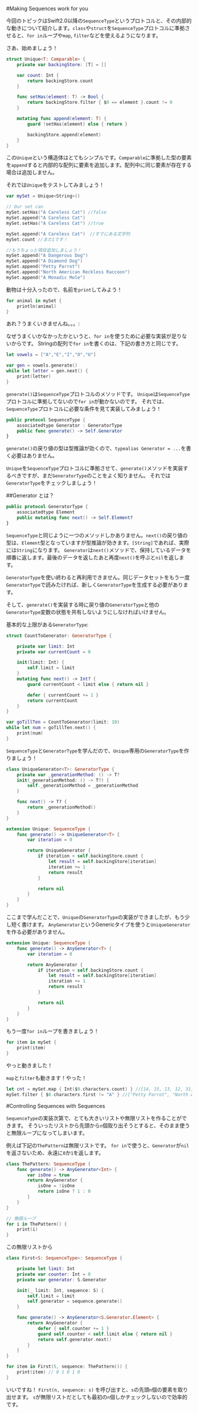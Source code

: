 #Making Sequences work for you 

今回のトピックはSwift2.0以降の`SequenceType`というプロトコルと、その内部的な動きについて紹介します。`class`や`struct`を`SequenceType`プロトコルに準拠させると、`for in`ループや`map`, `filter`などを使えるようになります。

さあ、始めましょう！

```swift
struct Unique<T: Comparable> {
    private var backingStore: [T] = []

    var count: Int {
        return backingStore.count
    }

    func setHas(element: T) -> Bool {
        return backingStore.filter { $0 == element }.count != 0
    }

    mutating func append(element: T) {
        guard !setHas(element) else { return }

        backingStore.append(element)
    }
}
```

この`Unique`という構造体はとてもシンプルです。`Comparable`に準拠した型の要素を`append`すると内部的な配列に要素を追加します。配列中に同じ要素が存在する場合は追加しません。

それでは`Unique`をテストしてみましょう！

```swift
var mySet = Unique<String>()

// Our set can
mySet.setHas("A Careless Cat") //false
mySet.append("A Careless Cat")
mySet.setHas("A Careless Cat") //true

mySet.append("A Careless Cat")　//すでにある文字列
mySet.count //まだ1です！

//もうちょっと項目追加しましょう！
mySet.append("A Dangerous Dog")
mySet.append("A Diamond Dog")
mySet.append("Petty Parrot")
mySet.append("North American Reckless Raccoon")
mySet.append("A Monadic Mole")
```

動物は十分入ったので、名前を`print`してみよう！

```swift
for animal in mySet {
	println(animal)
}
```

あれ？うまくいきませんね。。。:
![]()

なぜうまくいかなかったかというと、`for in`を使うために必要な実装が足りないからです。
Stringの配列で`for in`を書くのは、下記の書き方と同じです。

```swift
let vowels = ["A","E","I","O","U"]

var gen = vowels.generate()
while let letter = gen.next() {
    print(letter)
}
```

`generate()`は`SequenceType`プロトコルのメソッドです。
`Unique`は`SequenceType`プロトコルに準拠してないので`for in`が動かないのです。
それでは、`SequenceType`プロトコルに必要な条件を見て実装してみましょう！

```swift
public protocol SequenceType {
    associatedtype Generator : GeneratorType
    public func generate() -> Self.Generator
}
```

`generate()`の戻り値の型は型推論が効くので、`typealias Generator = ...`を書く必要はありません。

`Unique`を`SequenceType`プロトコルに準拠させて、`generate()`メソッドを実装するべきですが、まだ`GeneratorType`のことをよく知りません。
それでは`GeneratorType`をチェックしましょう！

##Generator とは？

```swift
public protocol GeneratorType {
    associatedtype Element
    public mutating func next() -> Self.Element?
}
```

`SequenceType`と同じように一つのメソッドしかありません。`next()`の戻り値の型は、`Element`型となっていますが型推論が効きます。`[String]`であれば、実際には`String`になります。
`Generator`は`next()`メソッドで、保持しているデータを順番に返します。最後のデータを返したあと再度`next()`を呼ぶと`nil`を返します。

`GeneratorType`を使い終わると再利用できません。同じデータセットをもう一度`GeneratorType`で読みたければ、新しく`GeneratorType`を生成する必要があります。

そして、`generate()`を実装する時に戻り値の`GeneratorType`と他の`GeneratorType`変数の状態を共有しないようにしなければいけません。

基本的な上限がある`GeneratorType`:

```swift
struct CountToGenerator: GeneratorType {

    private var limit: Int
    private var currentCount = 0

    init(limit: Int) {
        self.limit = limit
    }
    mutating func next() -> Int? {
        guard currentCount < limit else { return nil }

        defer { currentCount += 1 }
        return currentCount
    }
}

var goTillTen = CountToGenerator(limit: 10)
while let num = goTillTen.next() {
    print(num)
}
```

`SequenceType`と`GeneratorType`を学んだので、`Unique`専用の`GeneratorType`を作りましょう！

```swift
class UniqueGenerator<T>: GeneratorType {
    private var _generationMethod: () -> T?
    init(_generationMethod: () -> T?) {
        self._generationMethod = _generationMethod
    }

    func next() -> T? {
        return _generationMethod()
    }
}

extension Unique: SequenceType {
    func generate() -> UniqueGenerator<T> {
        var iteration = 0

        return UniqueGenerator {
            if iteration < self.backingStore.count {
                let result = self.backingStore[iteration]
                iteration += 1
                return result
            }

            return nil
        }
    }
}
```

ここまで学んだことで、`Unique`の`GeneratorType`の実装ができましたが、もう少し短く書けます。
`AnyGenerator`というGenericタイプを使うと`UniqueGenerator`を作る必要がありません。

```swift
extension Unique: SequenceType {
    func generate() -> AnyGenerator<T> {
        var iteration = 0

        return AnyGenerator {
            if iteration < self.backingStore.count {
                let result = self.backingStore[iteration]
                iteration += 1
                return result
            }

            return nil
        }
    }
}
```

もう一度`for in`ループを書きましょう！

```swift
for item in mySet {
    print(item)
}
```

やっと動きました！

`map`と`filter`も動きます！やった！

```swift
let cnt = mySet.map { Int($0.characters.count) } //[14, 15, 13, 12, 31, 14]
mySet.filter { $0.characters.first != "A" } //["Petty Parrot", "North American Reckless Raccoon"]
```


#Controlling Sequences with Sequences

`SequenceType`の実装次第で、とても大きいリストや無限リストを作ることができます。
そういったリストから先頭から`n`個取り出そうとすると、そのまま使うと無限ループになってしまいます。

例えば下記の`ThePattern`は無限リストです。
`for in`で使うと、`Generator`が`nil`を返さないため、永遠に`0`か`1`を返します。

```swift
class ThePattern: SequenceType {
    func generate() -> AnyGenerator<Int> {
        var isOne = true
        return AnyGenerator {
            isOne = !isOne
            return isOne ? 1 : 0
        }
    }
}

// 無限ループ
for i in ThePattern() {
    print(i)
}
```

この無限リストから

```swift
class First<S: SequenceType>: SequenceType {

    private let limit: Int
    private var counter: Int = 0
    private var generator: S.Generator

    init(_ limit: Int, sequence: S) {
        self.limit = limit
        self.generator = sequence.generate()
    }

    func generate() -> AnyGenerator<S.Generator.Element> {
        return AnyGenerator {
            defer { self.counter += 1 }
            guard self.counter < self.limit else { return nil }
            return self.generator.next()
        }
    }
}

for item in First(5, sequence: ThePattern()) {
    print(item) // 0 1 0 1 0
}
```

いいですね！
`First(n, sequence: s)` を呼び出すと、`s`の先頭`n`個の要素を取り出せます。
`s`が無限リストだとしても最初の`n`個しかチェックしないので効率的です。
